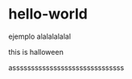 # hello-world
ejemplo
alalalalalal

this is halloween















assssssssssssssssssssssssssssss
